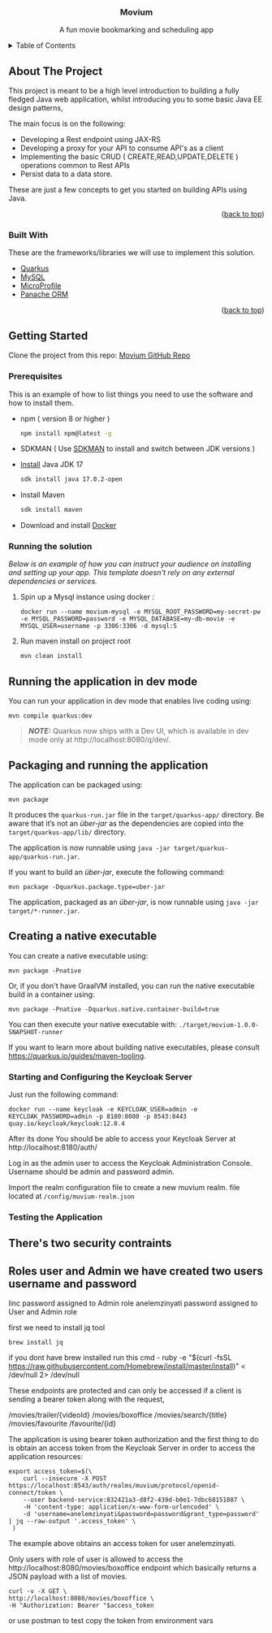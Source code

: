 <div id="top"></div>

<h3 align="center">Movium</h3>

  <p align="center">
    A fun movie bookmarking and scheduling app
    <br />
  </p>


<!-- TABLE OF CONTENTS -->
<details>
  <summary>Table of Contents</summary>
  <ol>
    <li>
      <a href="#about-the-project">About The Project</a>
      <ul>
        <li><a href="#built-with">Built With</a></li>
      </ul>
    </li>
    <li>
      <a href="#getting-started">Getting Started</a>
      <ul>
        <li><a href="#prerequisites">Prerequisites</a></li>
        <li><a href="#running-the-project">Running the solution</a></li>
      </ul>
    </li>
    <li><a href="#usage">Usage</a></li>
    <li><a href="#roadmap">Roadmap</a></li>
    <li><a href="#contributing">Contributing</a></li>
    <li><a href="#license">License</a></li>
    <li><a href="#contact">Contact</a></li>
    <li><a href="#acknowledgments">Acknowledgments</a></li>
  </ol>
</details>


<!-- ABOUT THE PROJECT -->
## About The Project

This project is meant to be a high level introduction to building a fully fledged Java web application, whilst introducing you to some basic Java EE design patterns,

The main focus is on the following:
* Developing a Rest endpoint using JAX-RS
* Developing a proxy for your API to consume API's as a client
* Implementing the basic CRUD ( CREATE,READ,UPDATE,DELETE ) operations common to Rest APIs
* Persist data to a data store.

These are just a few concepts to get you started on building APIs using Java.


<p align="right">(<a href="#top">back to top</a>)</p>

### Built With

These are the frameworks/libraries we will use to implement this solution.

* [Quarkus](https://quarkus.io/)
* [MySQL](https://www.mysql.com/)
* [MicroProfile](https://microprofile.io/)
* [Panache ORM](https://quarkus.io/guides/hibernate-orm-panache)

<p align="right">(<a href="#top">back to top</a>)</p>

<!-- GETTING STARTED -->
## Getting Started

Clone the project from this repo: [Movium GitHub Repo](https://github.com/the-linc/moovium)

### Prerequisites

This is an example of how to list things you need to use the software and how to install them.
* npm ( version 8 or higher )
  ```sh
  npm install npm@latest -g
  ```
* SDKMAN ( Use [SDKMAN](https://sdkman.io/install) to install and switch between JDK versions )


* [Install](https://sdkman.io/usage) Java JDK 17
  ```sh
  sdk install java 17.0.2-open
  ```

* Install Maven
  ```sh
  sdk install maven
  ```

* Download and install [Docker](https://www.docker.com/get-started)



### Running the solution

_Below is an example of how you can instruct your audience on installing and setting up your app. This template doesn't rely on any external dependencies or services._

1. Spin up a Mysql instance using docker :
    ```
    docker run --name movium-mysql -e MYSQL_ROOT_PASSWORD=my-secret-pw -e MYSQL_PASSWORD=password -e MYSQL_DATABASE=my-db-movie -e MYSQL_USER=username -p 3306:3306 -d mysql:5
    ```
2. Run maven install on project root
   ```sh
   mvn clean install
   ```
## Running the application in dev mode

You can run your application in dev mode that enables live coding using:
```shell script
mvn compile quarkus:dev
```

> **_NOTE:_**  Quarkus now ships with a Dev UI, which is available in dev mode only at http://localhost:8080/q/dev/.

## Packaging and running the application

The application can be packaged using:
```shell script
mvn package
```
It produces the `quarkus-run.jar` file in the `target/quarkus-app/` directory.
Be aware that it’s not an _über-jar_ as the dependencies are copied into the `target/quarkus-app/lib/` directory.

The application is now runnable using `java -jar target/quarkus-app/quarkus-run.jar`.

If you want to build an _über-jar_, execute the following command:
```shell script
mvn package -Dquarkus.package.type=uber-jar
```

The application, packaged as an _über-jar_, is now runnable using `java -jar target/*-runner.jar`.

## Creating a native executable

You can create a native executable using:
```shell script
mvn package -Pnative
```

Or, if you don't have GraalVM installed, you can run the native executable build in a container using:
```shell script
mvn package -Pnative -Dquarkus.native.container-build=true
```

You can then execute your native executable with: `./target/movium-1.0.0-SNAPSHOT-runner`

If you want to learn more about building native executables, please consult https://quarkus.io/guides/maven-tooling.



### Starting and Configuring the Keycloak Server

Just run the following command:

```shell script
docker run --name keycloak -e KEYCLOAK_USER=admin -e KEYCLOAK_PASSWORD=admin -p 8180:8080 -p 8543:8443 quay.io/keycloak/keycloak:12.0.4
```
After its done You should be able to access your Keycloak Server at http://localhost:8180/auth/

Log in as the admin user to access the Keycloak Administration Console. Username should be admin and password admin.

Import the realm configuration file to create a new muvium realm. file located at `/config/muvium-realm.json`

### Testing the Application

## There's two security contraints

Roles
user and Admin
we have created two users 
username and password
---------------------
linc password assigned to Admin role
anelemzinyati password assigned to User and Admin role

first we need to install jq tool
```shell script
brew install jq 
```

if you dont have brew installed  run this cmd - ruby -e "$(curl -fsSL https://raw.githubusercontent.com/Homebrew/install/master/install)" < /dev/null 2> /dev/null

These endpoints are protected and can only be accessed if a client is sending a bearer token along with the request,

/movies/trailer/{videoId}
/movies/boxoffice
/movies/search/{title}
/movies/favourite
/favourite/{id}

The application is using bearer token authorization and the first thing to do is obtain an access token from the Keycloak Server in order to access the application resources:

```shell script
export access_token=$(\
    curl --insecure -X POST https://localhost:8543/auth/realms/muvium/protocol/openid-connect/token \
    --user backend-service:832421a3-d8f2-439d-b0e1-7dbc68151087 \
    -H 'content-type: application/x-www-form-urlencoded' \
    -d 'username=anelemzinyati&password=password&grant_type=password' | jq --raw-output '.access_token' \
 )
 ```

The example above obtains an access token for user anelemzinyati.

Only users with role of user  is allowed to access the http://localhost:8080/movies/boxoffice endpoint which basically returns a JSON payload with a list of movies.

```shell script
curl -v -X GET \
http://localhost:8080/movies/boxoffice \
-H "Authorization: Bearer "$access_token
 ```


or use postman to test copy the token from environment vars 